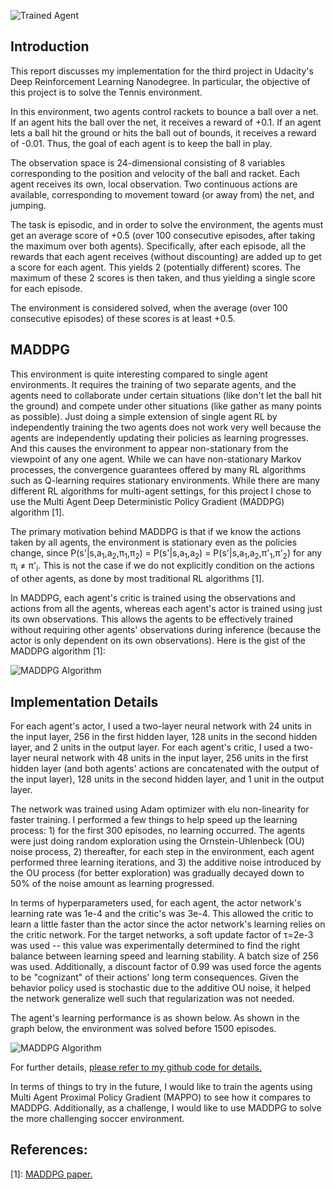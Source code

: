 [image1]: https://user-images.githubusercontent.com/23042512/49918461-1b18fe00-fe58-11e8-8f99-f3d15ff13c5d.gif "Trained Agent Perf"
[image2]: https://user-images.githubusercontent.com/23042512/49905192-b17dfd00-fe21-11e8-8645-682912bc0dbe.png "MADDPG Algorithm"
[image3]: https://user-images.githubusercontent.com/23042512/49905411-6dd7c300-fe22-11e8-84dc-bf8cee04ec37.png "Trained Agent Scores"

![Trained Agent][image1]

## Introduction

This report discusses my implementation for the third project in Udacity's Deep Reinforcement Learning Nanodegree. In particular, the objective of this project is to solve the Tennis environment.

In this environment, two agents control rackets to bounce a ball over a net. If an agent hits the ball over the net, it receives a reward of +0.1. If an agent lets a ball hit the ground or hits the ball out of bounds, it receives a reward of -0.01. Thus, the goal of each agent is to keep the ball in play.

The observation space is 24-dimensional consisting of 8 variables corresponding to the position and velocity of the ball and racket. Each agent receives its own, local observation. Two continuous actions are available, corresponding to movement toward (or away from) the net, and jumping.

The task is episodic, and in order to solve the environment, the agents must get an average score of +0.5 (over 100 consecutive episodes, after taking the maximum over both agents). Specifically, after each episode, all the rewards that each agent receives (without discounting) are added up to get a score for each agent. This yields 2 (potentially different) scores. The maximum of these 2 scores is then taken, and thus yielding a single score for each episode.

The environment is considered solved, when the average (over 100 consecutive episodes) of these scores is at least +0.5.

## MADDPG

This environment is quite interesting compared to single agent environments. It requires the training of two separate agents, and the agents need to collaborate under certain situations (like don't let the ball hit the ground) and compete under other situations (like gather as many points as possible). Just doing a simple extension of single agent RL by independently training the two agents does not work very well because the agents are independently updating their policies as learning progresses. And this causes the environment to appear non-stationary from the viewpoint of any one agent. While we can have non-stationary Markov processes, the convergence guarantees offered by many RL algorithms such as Q-learning requires stationary environments. While there are many different RL algorithms for multi-agent settings, for this project I chose to use the Multi Agent Deep Deterministic Policy Gradient (MADDPG) algorithm [1].

The primary motivation behind MADDPG is that if we know the actions taken by all agents, the environment is stationary even as the policies change, since P(s'|s,a<sub>1</sub>,a<sub>2</sub>,&pi;<sub>1</sub>,&pi;<sub>2</sub>) = P(s'|s,a<sub>1</sub>,a<sub>2</sub>) = P(s'|s,a<sub>1</sub>,a<sub>2</sub>,&pi;'<sub>1</sub>,&pi;'<sub>2</sub>) for any &pi;<sub>i</sub> &ne; &pi;'<sub>i</sub>. This is not the case if we do not explicitly condition on the actions of other agents, as done by most traditional RL algorithms [1].

In MADDPG, each agent's critic is trained using the observations and actions from all the agents, whereas each agent's actor is trained using just its own observations. This allows the agents to be effectively trained without requiring other agents' observations during inference (because the actor is only dependent on its own observations). Here is the gist of the MADDPG algorithm [1]:

![MADDPG Algorithm][image2]

## Implementation Details

For each agent's actor, I used a two-layer neural network with 24 units in the input layer, 256 in the first hidden layer, 128 units in the second hidden layer, and 2 units in the output layer. For each agent's critic, I used a two-layer neural network with 48 units in the input layer, 256 units in the first hidden layer (and both agents' actions are concatenated with the output of the input layer), 128 units in the second hidden layer, and 1 unit in the output layer.

The network was trained using Adam optimizer with elu non-linearity for faster training. I performed a few things to help speed up the learning process: 1) for the first 300 episodes, no learning occurred. The agents were just doing random exploration using the Ornstein-Uhlenbeck (OU) noise process, 2) thereafter, for each step in the environment, each agent performed three learning iterations, and 3) the additive noise introduced by the OU process (for better exploration) was gradually decayed down to 50% of the noise amount as learning progressed. 

In terms of hyperparameters used, for each agent, the actor network's learning rate was 1e-4 and the critic's was 3e-4. This allowed the critic to learn a little faster than the actor since the actor network's learning relies on the critic network. For the target networks, a soft update factor of &tau;=2e-3 was used -- this value was experimentally determined to find the right balance between learning speed and learning stability. A batch size of 256 was used. Additionally, a discount factor of 0.99 was used force the agents to be "cognizant" of their actions' long term consequences. Given the behavior policy used is stochastic due to the additive OU noise, it helped the network generalize well such that regularization was not needed.

The agent's learning performance is as shown below. As shown in the graph below, the environment was solved before 1500 episodes.

![MADDPG Algorithm][image3]

For further details, [please refer to my github code for details.](https://github.com/gtg162y/DRLND/blob/master/P3_Collab_Compete/Tennis_Udacity_Workspace.ipynb)

In terms of things to try in the future, I would like to train the agents using Multi Agent Proximal Policy Gradient (MAPPO) to see how it compares to MADDPG. Additionally, as a challenge, I would like to use MADDPG to solve the more challenging soccer environment.

## References:

[1]: [MADDPG paper.](https://arxiv.org/pdf/1706.02275.pdf)
